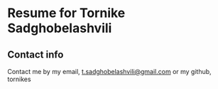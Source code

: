 # Resume for Tornike Sadghobelashvili

## Contact info
Contact me by my email, t.sadghobelashvili@gmail.com or my github, tornikes
